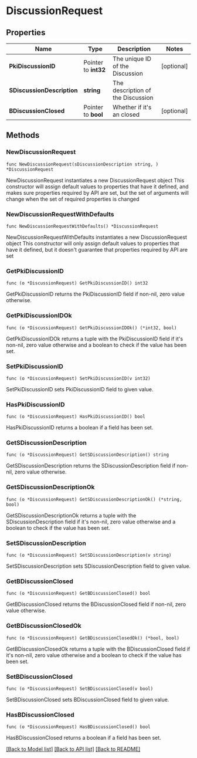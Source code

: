 # DiscussionRequest

## Properties

Name | Type | Description | Notes
------------ | ------------- | ------------- | -------------
**PkiDiscussionID** | Pointer to **int32** | The unique ID of the Discussion | [optional] 
**SDiscussionDescription** | **string** | The description of the Discussion | 
**BDiscussionClosed** | Pointer to **bool** | Whether if it&#39;s an closed | [optional] 

## Methods

### NewDiscussionRequest

`func NewDiscussionRequest(sDiscussionDescription string, ) *DiscussionRequest`

NewDiscussionRequest instantiates a new DiscussionRequest object
This constructor will assign default values to properties that have it defined,
and makes sure properties required by API are set, but the set of arguments
will change when the set of required properties is changed

### NewDiscussionRequestWithDefaults

`func NewDiscussionRequestWithDefaults() *DiscussionRequest`

NewDiscussionRequestWithDefaults instantiates a new DiscussionRequest object
This constructor will only assign default values to properties that have it defined,
but it doesn't guarantee that properties required by API are set

### GetPkiDiscussionID

`func (o *DiscussionRequest) GetPkiDiscussionID() int32`

GetPkiDiscussionID returns the PkiDiscussionID field if non-nil, zero value otherwise.

### GetPkiDiscussionIDOk

`func (o *DiscussionRequest) GetPkiDiscussionIDOk() (*int32, bool)`

GetPkiDiscussionIDOk returns a tuple with the PkiDiscussionID field if it's non-nil, zero value otherwise
and a boolean to check if the value has been set.

### SetPkiDiscussionID

`func (o *DiscussionRequest) SetPkiDiscussionID(v int32)`

SetPkiDiscussionID sets PkiDiscussionID field to given value.

### HasPkiDiscussionID

`func (o *DiscussionRequest) HasPkiDiscussionID() bool`

HasPkiDiscussionID returns a boolean if a field has been set.

### GetSDiscussionDescription

`func (o *DiscussionRequest) GetSDiscussionDescription() string`

GetSDiscussionDescription returns the SDiscussionDescription field if non-nil, zero value otherwise.

### GetSDiscussionDescriptionOk

`func (o *DiscussionRequest) GetSDiscussionDescriptionOk() (*string, bool)`

GetSDiscussionDescriptionOk returns a tuple with the SDiscussionDescription field if it's non-nil, zero value otherwise
and a boolean to check if the value has been set.

### SetSDiscussionDescription

`func (o *DiscussionRequest) SetSDiscussionDescription(v string)`

SetSDiscussionDescription sets SDiscussionDescription field to given value.


### GetBDiscussionClosed

`func (o *DiscussionRequest) GetBDiscussionClosed() bool`

GetBDiscussionClosed returns the BDiscussionClosed field if non-nil, zero value otherwise.

### GetBDiscussionClosedOk

`func (o *DiscussionRequest) GetBDiscussionClosedOk() (*bool, bool)`

GetBDiscussionClosedOk returns a tuple with the BDiscussionClosed field if it's non-nil, zero value otherwise
and a boolean to check if the value has been set.

### SetBDiscussionClosed

`func (o *DiscussionRequest) SetBDiscussionClosed(v bool)`

SetBDiscussionClosed sets BDiscussionClosed field to given value.

### HasBDiscussionClosed

`func (o *DiscussionRequest) HasBDiscussionClosed() bool`

HasBDiscussionClosed returns a boolean if a field has been set.


[[Back to Model list]](../README.md#documentation-for-models) [[Back to API list]](../README.md#documentation-for-api-endpoints) [[Back to README]](../README.md)


